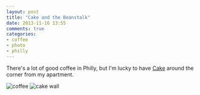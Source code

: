 ```yaml
---
layout: post
title: "Cake and the Beanstalk"
date: 2013-11-16 13:55
comments: true
categories: 
- coffee
- photo
- philly
---
```


There's a lot of good coffee in Philly, but I'm lucky to have [Cake](http://cakeandthebeanstalk.com/) around the corner from my apartment.

![coffee](http://farm8.staticflickr.com/7307/10980360554_c23e39e92e_c.jpg)
![cake wall](http://farm3.staticflickr.com/2808/10980272204_b9ce128183_c.jpg)

